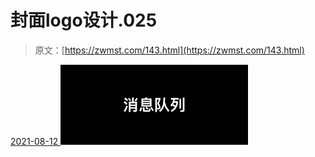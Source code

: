 <!--yml
category: 未分类
date: 0001-01-01 00:00:00
-->

# 封面logo设计.025

> 原文：[https://zwmst.com/143.html](https://zwmst.com/143.html)

   [ <time datetime="2021-08-12T09:21:28+08:00"> 2021-08-12 </time> ](https://zwmst.com/%e5%b0%81%e9%9d%a2logo%e8%ae%be%e8%ae%a1-025)  [![](img/009b89d49b89d559bd03231b50120fac.png)](https://zwmst.com/wp-content/uploads/2021/08/1628731288-92f946c3ab84cc6.jpeg)
